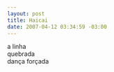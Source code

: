 ```yaml
--- 
layout: post
title: Haicai
date: 2007-04-12 03:34:59 -03:00
---
```


a linha  
quebrada  
dança forçada  
